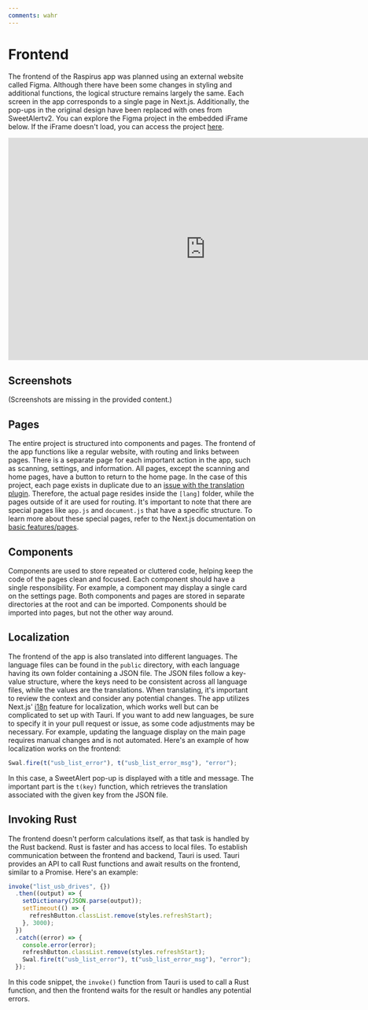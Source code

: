```yaml
---
comments: wahr
---
```


# Frontend

The frontend of the Raspirus app was planned using an external website called Figma. Although there have been some changes in styling and additional functions, the logical structure remains largely the same. Each screen in the app corresponds to a single page in Next.js. Additionally, the pop-ups in the original design have been replaced with ones from SweetAlertv2. You can explore the Figma project in the embedded iFrame below. If the iFrame doesn't load, you can access the project [here](https://www.figma.com/file/pkgpwieNbhYiOi4Gz6Uyt6/Raspirus).

<iframe title="The original Raspirus project on Figma" style="border: 1px solid rgba(0, 0, 0, 0.1);" width="800" height="450" src="https://www.figma.com/embed?embed_host=share&url=https%3A%2F%2Fwww.figma.com%2Ffile%2FpkgpwieNbhYiOi4Gz6Uyt6%2FRaspirus%3Fnode-id%3D0%253A1%26t%3DGr4YG3Ynv24YVlz2-1" allowfullscreen></iframe>

## Screenshots

(Screenshots are missing in the provided content.)

## Pages

The entire project is structured into components and pages. The frontend of the app functions like a regular website, with routing and links between pages. There is a separate page for each important action in the app, such as scanning, settings, and information. All pages, except the scanning and home pages, have a button to return to the home page. In the case of this project, each page exists in duplicate due to an [issue with the translation plugin](https://github.com/Raspirus/Raspirus/issues/137). Therefore, the actual page resides inside the `[lang]` folder, while the pages outside of it are used for routing. It's important to note that there are special pages like `app.js` and `document.js` that have a specific structure. To learn more about these special pages, refer to the Next.js documentation on [basic features/pages](https://nextjs.org/docs/basic-features/pages).

## Components

Components are used to store repeated or cluttered code, helping keep the code of the pages clean and focused. Each component should have a single responsibility. For example, a component may display a single card on the settings page. Both components and pages are stored in separate directories at the root and can be imported. Components should be imported into pages, but not the other way around.

## Localization

The frontend of the app is also translated into different languages. The language files can be found in the `public` directory, with each language having its own folder containing a JSON file. The JSON files follow a key-value structure, where the keys need to be consistent across all language files, while the values are the translations. When translating, it's important to review the context and consider any potential changes. The app utilizes Next.js' [i18n](https://nextjs.org/docs/advanced-features/i18n-routing) feature for localization, which works well but can be complicated to set up with Tauri. If you want to add new languages, be sure to specify it in your pull request or issue, as some code adjustments may be necessary. For example, updating the language display on the main page requires manual changes and is not automated. Here's an example of how localization works on the frontend:

```js
Swal.fire(t("usb_list_error"), t("usb_list_error_msg"), "error");
```

In this case, a SweetAlert pop-up is displayed with a title and message. The important part is the `t(key)` function, which retrieves the translation associated with the given key from the JSON file.

## Invoking Rust

The frontend doesn't perform calculations itself, as that task is handled by the Rust backend. Rust is faster and has access to local files. To establish communication between the frontend and backend, Tauri is used. Tauri provides an API to call Rust functions and await results on the frontend, similar to a Promise. Here's an example:

```js
invoke("list_usb_drives", {})
  .then((output) => {
    setDictionary(JSON.parse(output));
    setTimeout(() => {
      refreshButton.classList.remove(styles.refreshStart);
    }, 3000);
  })
  .catch((error) => {
    console.error(error);
    refreshButton.classList.remove(styles.refreshStart);
    Swal.fire(t("usb_list_error"), t("usb_list_error_msg"), "error");
  });
```

In this code snippet, the `invoke()` function from Tauri is used to call a Rust function, and then the frontend waits for the result or handles any potential errors.